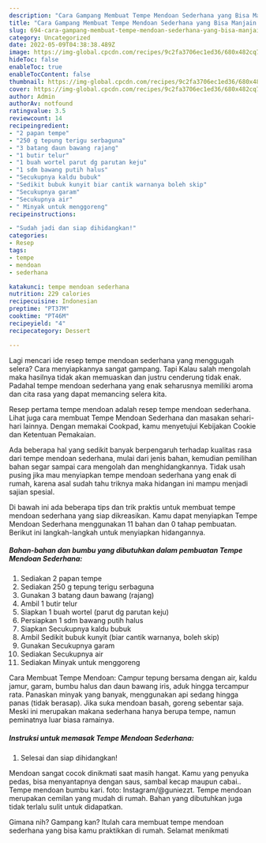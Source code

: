 ```yaml
---
description: "Cara Gampang Membuat Tempe Mendoan Sederhana yang Bisa Manjain Lidah, Buat Buka Puasa Sempurna"
title: "Cara Gampang Membuat Tempe Mendoan Sederhana yang Bisa Manjain Lidah, Buat Buka Puasa Sempurna"
slug: 694-cara-gampang-membuat-tempe-mendoan-sederhana-yang-bisa-manjain-lidah-buat-buka-puasa-sempurna
category: Uncategorized
date: 2022-05-09T04:38:38.489Z
image: https://img-global.cpcdn.com/recipes/9c2fa3706ec1ed36/680x482cq70/tempe-mendoan-sederhana-foto-resep-utama.jpg
hideToc: false
enableToc: true
enableTocContent: false
thumbnail: https://img-global.cpcdn.com/recipes/9c2fa3706ec1ed36/680x482cq70/tempe-mendoan-sederhana-foto-resep-utama.jpg
cover: https://img-global.cpcdn.com/recipes/9c2fa3706ec1ed36/680x482cq70/tempe-mendoan-sederhana-foto-resep-utama.jpg
author: Admin
authorAv: notfound
ratingvalue: 3.5
reviewcount: 14
recipeingredient:
- "2 papan tempe"
- "250 g tepung terigu serbaguna"
- "3 batang daun bawang rajang"
- "1 butir telur"
- "1 buah wortel parut dg parutan keju"
- "1 sdm bawang putih halus"
- "Secukupnya kaldu bubuk"
- "Sedikit bubuk kunyit biar cantik warnanya boleh skip"
- "Secukupnya garam"
- "Secukupnya air"
- " Minyak untuk menggoreng"
recipeinstructions:

- "Sudah jadi dan siap dihidangkan!"
categories:
- Resep
tags:
- tempe
- mendoan
- sederhana

katakunci: tempe mendoan sederhana 
nutrition: 229 calories
recipecuisine: Indonesian
preptime: "PT37M"
cooktime: "PT46M"
recipeyield: "4"
recipecategory: Dessert

---
```



Lagi mencari ide resep tempe mendoan sederhana yang menggugah selera? Cara menyiapkannya sangat gampang. Tapi Kalau salah mengolah maka hasilnya tidak akan memuaskan dan justru cenderung tidak enak. Padahal tempe mendoan sederhana yang enak seharusnya memiliki aroma dan cita rasa yang dapat memancing selera kita.


Resep pertama tempe mendoan adalah resep tempe mendoan sederhana. Lihat juga cara membuat Tempe Mendoan Sederhana dan masakan sehari-hari lainnya. Dengan memakai Cookpad, kamu menyetujui Kebijakan Cookie dan Ketentuan Pemakaian.

Ada beberapa hal yang sedikit banyak berpengaruh terhadap kualitas rasa dari tempe mendoan sederhana, mulai dari jenis bahan, kemudian pemilihan bahan segar sampai cara mengolah dan menghidangkannya. Tidak usah pusing jika mau menyiapkan tempe mendoan sederhana yang enak di rumah, karena asal sudah tahu triknya maka hidangan ini mampu menjadi sajian spesial.


Di bawah ini ada beberapa tips dan trik praktis untuk membuat tempe mendoan sederhana yang siap dikreasikan. Kamu dapat menyiapkan Tempe Mendoan Sederhana menggunakan 11 bahan dan 0 tahap pembuatan. Berikut ini langkah-langkah untuk menyiapkan hidangannya.

<!--inarticleads1-->

##### Bahan-bahan dan bumbu yang dibutuhkan dalam pembuatan Tempe Mendoan Sederhana:

1. Sediakan 2 papan tempe
1. Sediakan 250 g tepung terigu serbaguna
1. Gunakan 3 batang daun bawang (rajang)
1. Ambil 1 butir telur
1. Siapkan 1 buah wortel (parut dg parutan keju)
1. Persiapkan 1 sdm bawang putih halus
1. Siapkan Secukupnya kaldu bubuk
1. Ambil Sedikit bubuk kunyit (biar cantik warnanya, boleh skip)
1. Gunakan Secukupnya garam
1. Sediakan Secukupnya air
1. Sediakan  Minyak untuk menggoreng


Cara Membuat Tempe Mendoan: Campur tepung bersama dengan air, kaldu jamur, garam, bumbu halus dan daun bawang iris, aduk hingga tercampur rata. Panaskan minyak yang banyak, menggunakan api sedang hingga panas (tidak berasap). Jika suka mendoan basah, goreng sebentar saja. Meski ini merupakan makana sederhana hanya berupa tempe, namun peminatnya luar biasa ramainya. 

<!--inarticleads2-->

##### Instruksi untuk memasak Tempe Mendoan Sederhana:


1. Selesai dan siap dihidangkan!

Mendoan sangat cocok dinikmati saat masih hangat. Kamu yang penyuka pedas, bisa menyantapnya dengan saus, sambal kecap maupun cabai.. Tempe mendoan bumbu kari. foto: Instagram/@guniezzt. Tempe mendoan merupakan cemilan yang mudah di rumah. Bahan yang dibutuhkan juga tidak terlalu sulit untuk didapatkan. 

Gimana nih? Gampang kan? Itulah cara membuat tempe mendoan sederhana yang bisa kamu praktikkan di rumah. Selamat menikmati
